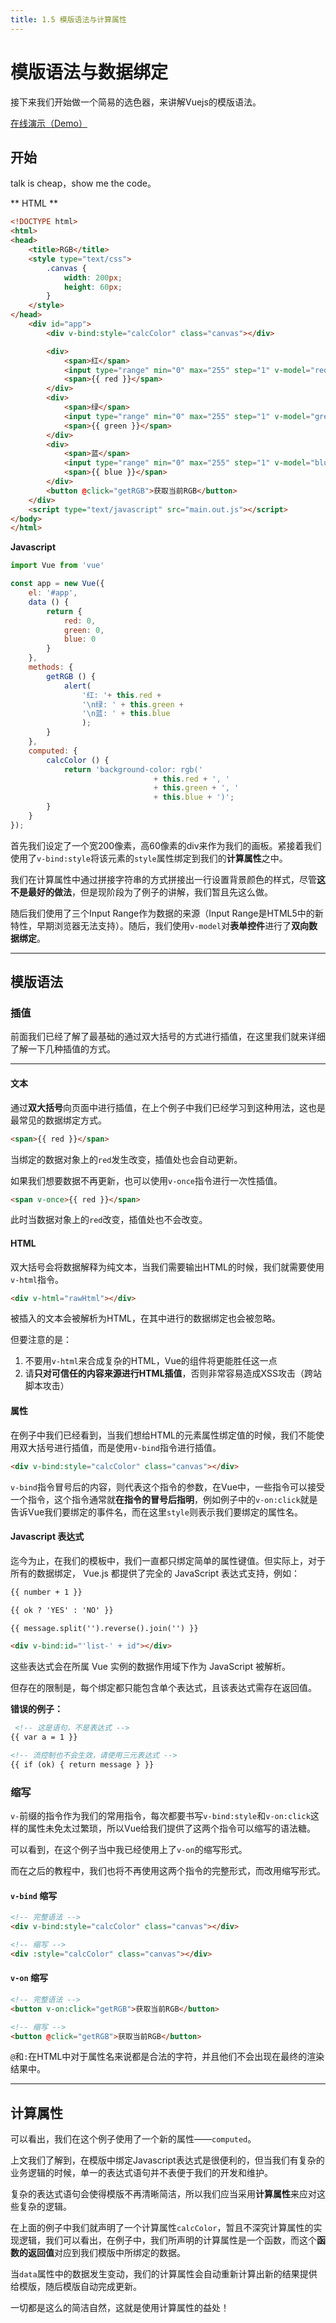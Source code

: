 ```yaml
---
title: 1.5 模版语法与计算属性
---
```


# 模版语法与数据绑定

接下来我们开始做一个简易的选色器，来讲解Vuejs的模版语法。

[在线演示（Demo）](https://smilecc.github.io/learn-vue2x/demo/1_4/)

## 开始

talk is cheap，show me the code。

** HTML **

```HTML
<!DOCTYPE html>
<html>
<head>
    <title>RGB</title>
    <style type="text/css">
        .canvas {
            width: 200px;
            height: 60px;
        }
    </style>
</head>
    <div id="app">
        <div v-bind:style="calcColor" class="canvas"></div>

        <div>
            <span>红</span>
            <input type="range" min="0" max="255" step="1" v-model="red" />
            <span>{{ red }}</span>
        </div>
        <div>
            <span>绿</span>
            <input type="range" min="0" max="255" step="1" v-model="green" />
            <span>{{ green }}</span>
        </div>
        <div>
            <span>蓝</span>
            <input type="range" min="0" max="255" step="1" v-model="blue" />
            <span>{{ blue }}</span>
        </div>
        <button @click="getRGB">获取当前RGB</button>
    </div>
    <script type="text/javascript" src="main.out.js"></script>
</body>
</html>
```

**Javascript**

```js
import Vue from 'vue'

const app = new Vue({
    el: '#app',
    data () {
        return {
            red: 0,
            green: 0,
            blue: 0
        }
    },
    methods: {
        getRGB () {
            alert(
                '红: '+ this.red + 
                '\n绿: ' + this.green + 
                '\n蓝: ' + this.blue
                );
        }
    },
    computed: {
        calcColor () {
            return 'background-color: rgb(' 
                                + this.red + ', ' 
                                + this.green + ', ' 
                                + this.blue + ')';
        }
    }
});
```

首先我们设定了一个宽200像素，高60像素的div来作为我们的画板。紧接着我们使用了`v-bind:style`将该元素的`style`属性绑定到我们的**计算属性**之中。

我们在计算属性中通过拼接字符串的方式拼接出一行设置背景颜色的样式，尽管**这不是最好的做法**，但是现阶段为了例子的讲解，我们暂且先这么做。

随后我们使用了三个Input Range作为数据的来源（Input Range是HTML5中的新特性，早期浏览器无法支持）。随后，我们使用`v-model`对**表单控件**进行了**双向数据绑定**。

---

## 模版语法

### 插值

前面我们已经了解了最基础的通过双大括号的方式进行插值，在这里我们就来详细了解一下几种插值的方式。

---

#### 文本

通过**双大括号**向页面中进行插值，在上个例子中我们已经学习到这种用法，这也是最常见的数据绑定方式。

```html
<span>{{ red }}</span>
```

当绑定的数据对象上的`red`发生改变，插值处也会自动更新。

如果我们想要数据不再更新，也可以使用`v-once`指令进行一次性插值。

```html
<span v-once>{{ red }}</span>
```

此时当数据对象上的`red`改变，插值处也不会改变。

#### HTML

双大括号会将数据解释为纯文本，当我们需要输出HTML的时候，我们就需要使用`v-html`指令。

```html
<div v-html="rawHtml"></div>
```

被插入的文本会被解析为HTML，在其中进行的数据绑定也会被忽略。

但要注意的是：

1. 不要用`v-html`来合成复杂的HTML，Vue的组件将更能胜任这一点
2. 请**只对可信任的内容来源进行HTML插值**，否则非常容易造成XSS攻击（跨站脚本攻击）

#### 属性

在例子中我们已经看到，当我们想给HTML的元素属性绑定值的时候，我们不能使用双大括号进行插值，而是使用`v-bind`指令进行插值。

```html
<div v-bind:style="calcColor" class="canvas"></div>
```

`v-bind`指令冒号后的内容，则代表这个指令的参数，在Vue中，一些指令可以接受一个指令，这个指令通常就**在指令的冒号后指明**，例如例子中的`v-on:click`就是告诉Vue我们要绑定的事件名，而在这里`style`则表示我们要绑定的属性名。

#### Javascript 表达式

迄今为止，在我们的模板中，我们一直都只绑定简单的属性键值。但实际上，对于所有的数据绑定， Vue.js 都提供了完全的 JavaScript 表达式支持，例如：

```html
{{ number + 1 }}

{{ ok ? 'YES' : 'NO' }}

{{ message.split('').reverse().join('') }}

<div v-bind:id="'list-' + id"></div>
```

这些表达式会在所属 Vue 实例的数据作用域下作为 JavaScript 被解析。

但存在的限制是，每个绑定都只能包含单个表达式，且该表达式需存在返回值。

**错误的例子：**

```html
 <!-- 这是语句，不是表达式 -->
{{ var a = 1 }}

<!-- 流控制也不会生效，请使用三元表达式 -->
{{ if (ok) { return message } }}
```

### 缩写

`v-`前缀的指令作为我们的常用指令，每次都要书写`v-bind:style`和`v-on:click`这样的属性未免太过繁琐，所以Vue给我们提供了这两个指令可以缩写的语法糖。

可以看到，在这个例子当中我已经使用上了`v-on`的缩写形式。

而在之后的教程中，我们也将不再使用这两个指令的完整形式，而改用缩写形式。

#### `v-bind` 缩写

```html
<!-- 完整语法 -->
<div v-bind:style="calcColor" class="canvas"></div>

<!-- 缩写 -->
<div :style="calcColor" class="canvas"></div>
```

#### `v-on` 缩写

```html
<!-- 完整语法 -->
<button v-on:click="getRGB">获取当前RGB</button>

<!-- 缩写 -->
<button @click="getRGB">获取当前RGB</button>
```

`@`和`:`在HTML中对于属性名来说都是合法的字符，并且他们不会出现在最终的渲染结果中。

---

## 计算属性

可以看出，我们在这个例子使用了一个新的属性——`computed`。

上文我们了解到，在模版中绑定Javascript表达式是很便利的，但当我们有复杂的业务逻辑的时候，单一的表达式语句并不表便于我们的开发和维护。

复杂的表达式语句会使得模版不再清晰简洁，所以我们应当采用**计算属性**来应对这些复杂的逻辑。

在上面的例子中我们就声明了一个计算属性`calcColor`，暂且不深究计算属性的实现逻辑，我们可以看出，在例子中，我们所声明的计算属性是一个函数，而这个**函数的返回值**对应到我们模版中所绑定的数据。

当`data`属性中的数据发生变动，我们的计算属性会自动重新计算出新的结果提供给模版，随后模版自动完成更新。

一切都是这么的简洁自然，这就是使用计算属性的益处！

